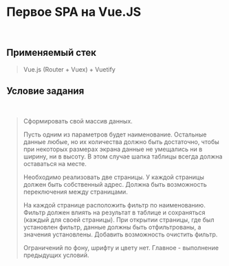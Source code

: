 # Первое SPA на Vue.JS
​
## Применяемый стек
>Vue.js (Router + Vuex) + Vuetify
​
## Условие задания
​
>Сформировать свой массив данных.
>
> Пусть одним из параметров будет наименование. Остальные данные любые, но их количества должно быть достаточно, чтобы при некоторых размерах экрана данные не умещались ни в ширину, ни в высоту. В этом случае шапка таблицы всегда должна оставаться на месте.
>
>Необходимо реализовать две страницы. У каждой страницы должен быть собственный адрес. Должна быть возможность переключения между страницами.
>
>На каждой странице расположить фильтр по наименованию. Фильтр должен влиять на результат в таблице и сохраняться (каждый для своей страницы). При открытии страницы, где был установлен фильтр, данные должны быть отфильтрованы, а значения установлены. Добавить возможность очистить фильтр.
>
>Ограничений по фону, шрифту и цвету нет. Главное - выполнение предыдущих условий.
